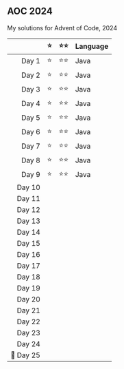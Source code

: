 ##  AOC 2024

My solutions for Advent of Code, 2024

|          |  ⭐   |   ⭐⭐   | Language |
|---------:|:----:|:------:|---------|
| Day 1    |  ⭐   |   ⭐⭐   | Java    |
| Day 2    |  ⭐   |   ⭐⭐   | Java    |
| Day 3    |  ⭐   |   ⭐⭐   | Java    |
| Day 4    |  ⭐   |   ⭐⭐   | Java    |
| Day 5    |  ⭐   |   ⭐⭐   | Java    |
| Day 6    |  ⭐   |   ⭐⭐   | Java    |
| Day 7    |  ⭐   |   ⭐⭐   | Java    |
| Day 8    |  ⭐   |   ⭐⭐   | Java    |
| Day 9    | ⭐    |  ⭐⭐    | Java    |
| Day 10   |      |        |         |
| Day 11   |      |        |         |
| Day 12   |      |        |         |
| Day 13   |      |        |         |
| Day 14   |      |        |         |
| Day 15   |      |        |         |
| Day 16   |      |        |         |
| Day 17   |      |        |         |
| Day 18   |      |        |         |
| Day 19   |      |        |         |
| Day 20   |      |        |         |
| Day 21   |      |        |         |
| Day 22   |      |        |         |
| Day 23   |      |        |         |
| Day 24   |      |        |         |
| 🌟 Day 25 |      |        |         |
